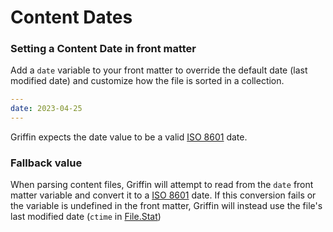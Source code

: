 # Content Dates

### Setting a Content Date in front matter
Add a `date` variable to your front matter to override the default date (last modified date) and customize how the file is sorted in a collection.

```yaml
---
date: 2023-04-25
---
```

Griffin expects the date value to be a valid [ISO 8601][iso8601] date.

### Fallback value

When parsing content files, Griffin will attempt to read from the `date` front matter variable and convert it to a [ISO 8601][iso8601] date. If this conversion fails or the variable is undefined in the front matter, Griffin will instead use the file's last modified date (`ctime` in [File.Stat](https://hexdocs.pm/elixir/1.12/File.Stat.html))

[iso8601]: https://en.wikipedia.org/wiki/ISO_8601